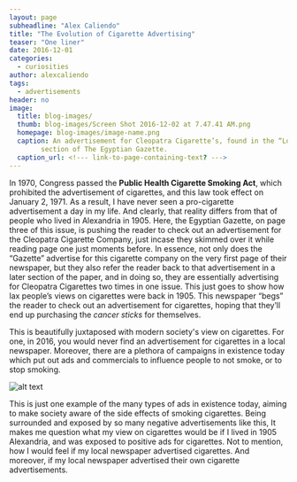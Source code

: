 ```yaml
---
layout: page
subheadline: "Alex Caliendo"
title: "The Evolution of Cigarette Advertising"
teaser: "One liner"
date: 2016-12-01
categories:
  - curiosities
author: alexcaliendo
tags:
  - advertisements
header: no
image:
  title: blog-images/
  thumb: blog-images/Screen Shot 2016-12-02 at 7.47.41 AM.png
  homepage: blog-images/image-name.png
  caption: An advertisement for Cleopatra Cigarette’s, found in the “Local and General”
		section of The Egyptian Gazette.
  caption_url: <!--- link-to-page-containing-text? --->
---
```

In 1970, Congress passed the **Public Health Cigarette Smoking Act**, which prohibited the advertisement of cigarettes, and this law took effect on January 2, 1971. As a result, I have never seen a pro-cigarette advertisement a day in my life. And clearly, that reality differs from that of people who lived in Alexandria in 1905. Here, the Egyptian Gazette, on page three of this issue, is pushing the reader to check out an advertisement for the Cleopatra Cigarette Company, just incase they skimmed over it while reading page one  just moments before. In essence, not only does the “Gazette” advertise for this cigarette company on the very first page of their newspaper, but they also refer the reader back to that advertisement in a later section of the paper, and in doing so, they are essentially advertising for Cleopatra Cigarettes two times in one issue. This just goes to show how lax people’s views on cigarettes were back in 1905. This newspaper “begs” the reader to check out an advertisement for cigarettes, hoping that they’ll end up purchasing the *cancer sticks* for themselves.


This is beautifully juxtaposed with modern society's view on cigarettes. For one, in 2016, you would never find an advertisement for cigarettes in a local newspaper. Moreover, there are a plethora of campaigns in existence today which put out ads and commercials to influence people to not smoke, or to stop smoking.

![alt text](http://assets.bwbx.io/images/users/iqjWHBFdfxIU/irlWaWVLhul4/v2/-1x-1.jpg)


This is just one example of the many types of ads in existence today, aiming to make society aware of the side effects of smoking cigarettes. Being surrounded and exposed by so many negative advertisements like this, It makes me question what my view on cigarettes would be if I lived in 1905 Alexandria, and was exposed to positive ads for cigarettes. Not to mention, how I would feel if my local newspaper advertised cigarettes. And moreover, if my local newspaper advertised their own cigarette advertisements.
